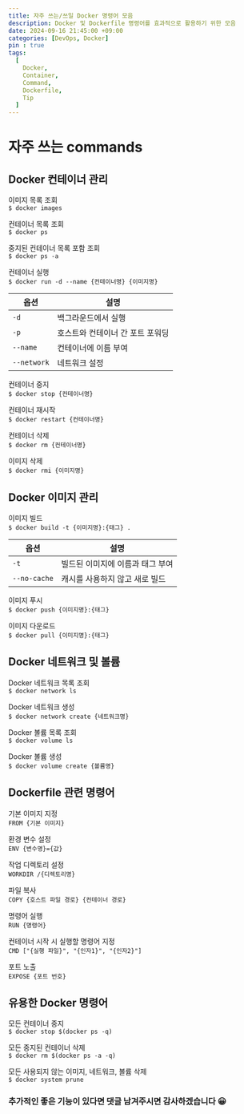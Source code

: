 ```yaml
---
title: 자주 쓰는/쓰일 Docker 명령어 모음
description: Docker 및 Dockerfile 명령어를 효과적으로 활용하기 위한 모음
date: 2024-09-16 21:45:00 +09:00
categories: [DevOps, Docker]
pin : true
tags:
  [
    Docker,
    Container,
    Command,
    Dockerfile,
    Tip
  ]
---
```


# 자주 쓰는 commands

## Docker 컨테이너 관리

이미지 목록 조회<br>
`$ docker images`<br>

컨테이너 목록 조회<br>
`$ docker ps`<br>

중지된 컨테이너 목록 포함 조회<br>
`$ docker ps -a`<br>

컨테이너 실행<br>
`$ docker run -d --name {컨테이너명} {이미지명}`<br>


| 옵션          | 설명                 |
|-------------|--------------------|
| `-d`        | 백그라운드에서 실행         |
| `-p`        | 호스트와 컨테이너 간 포트 포워딩 |
| `--name`    | 컨테이너에 이름 부여        |
| `--network` | 네트워크 설정            |

컨테이너 중지<br>
`$ docker stop {컨테이너명}`<br>

컨테이너 재시작<br>
`$ docker restart {컨테이너명}`<br>

컨테이너 삭제<br>
`$ docker rm {컨테이너명}`<br>

이미지 삭제<br>
`$ docker rmi {이미지명}`<br>

## Docker 이미지 관리

이미지 빌드<br>
`$ docker build -t {이미지명}:{태그} .`<br>

| 옵션           | 설명                 |
|--------------|--------------------|
| `-t`         | 빌드된 이미지에 이름과 태그 부여 |
| `--no-cache` | 캐시를 사용하지 않고 새로 빌드  |

이미지 푸시<br>
`$ docker push {이미지명}:{태그}`<br>

이미지 다운로드<br>
`$ docker pull {이미지명}:{태그}`<br>

## Docker 네트워크 및 볼륨

Docker 네트워크 목록 조회<br>
`$ docker network ls`<br>

Docker 네트워크 생성<br>
`$ docker network create {네트워크명}`<br>

Docker 볼륨 목록 조회<br>
`$ docker volume ls`<br>

Docker 볼륨 생성<br>
`$ docker volume create {볼륨명}`<br>

## Dockerfile 관련 명령어

기본 이미지 지정<br>
`FROM {기본 이미지}`<br>

환경 변수 설정<br>
`ENV {변수명}={값}`<br>

작업 디렉토리 설정<br>
`WORKDIR /{디렉토리명}`<br>

파일 복사<br>
`COPY {호스트 파일 경로} {컨테이너 경로}`<br>

명령어 실행<br>
`RUN {명령어}`<br>

컨테이너 시작 시 실행할 명령어 지정<br>
`CMD ["{실행 파일}", "{인자1}", "{인자2}"]`<br>

포트 노출<br>
`EXPOSE {포트 번호}`<br>

## 유용한 Docker 명령어

모든 컨테이너 중지<br>
`$ docker stop $(docker ps -q)`<br>

모든 중지된 컨테이너 삭제<br>
`$ docker rm $(docker ps -a -q)`<br>

모든 사용되지 않는 이미지, 네트워크, 볼륨 삭제<br>
`$ docker system prune`<br>

### 추가적인 좋은 기능이 있다면 댓글 남겨주시면 감사하겠습니다 😀
